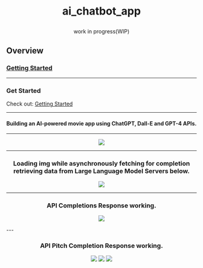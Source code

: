 #  <p align="center">ai_chatbot_app</p>  
   <p align="center">work in progress(WIP)</p>


## Overview
### [Getting Started](#getting-started)
---

### Get Started
Check out: [Getting Started](GETTINGSTARTED.md)

---
#### <p align="center"> Building an AI-powered movie app using ChatGPT, Dall-E and GPT-4 APIs.</p>
---
<p align="center">
<img src="https://github.com/user-attachments/assets/34c4ad80-f2ca-4f1f-8506-f2391a9ef994">
</p>

---

### <p align="center"> Loading img while asynchronously fetching for completion retrieving data from Large Language Model Servers below.</p>

<p align="center">
<img src="https://github.com/user-attachments/assets/f437b820-3d4f-48e1-b9bf-31567b60de3f">
</p>

---

### <p align="center"> API Completions Response working.</p>

<p align="center">
<img src="https://github.com/user-attachments/assets/963263a0-833a-4114-819e-c8ae8b4781da">
</p>
---

### <p align="center"> API Pitch Completion Response working.</p>

<p align="center">
<img src="https://github.com/user-attachments/assets/10c51ebd-19e5-43d3-aa61-05318e2de449">
<img src="https://github.com/user-attachments/assets/f7c95dc5-0718-4cd2-80c5-ca9a9490485b">
<img src="https://github.com/user-attachments/assets/2ead4252-98be-4f9d-8ca1-f7b3d7172dfd">
</p>


